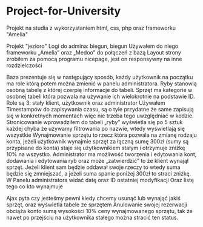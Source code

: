 # Project-for-University
Projekt na studia z wykorzystaniem html, css, php oraz frameworku "Amelia" 

Projekt "jezioro"
Logi do admina: biegun, biegun
Używałem do niego frameworku „Amelia” oraz „Medoo” do połączeń z bazą
Layout strony zrobiłem za pomocą programu nicepage, jest on responsywny na inne rozdzielczości 

Baza prezentuje się w następujący sposób, każdy użytkownik na początku ma role którą potem można zmienić w panelu administratora. Ryby stanowią osobną tabelę z której czerpię informacje do tabeli.
Sprzęt ma kategorie w osobnej tabeli która pozwala na używanie ich wielokrotnie na podstawie ID.
Role są 3: stały klient, użytkownik oraz administrator
Używałem Timestampów do zapisywania czasu, są o tyle przydatne że same zapisują się w konkretnych momentach więc nie trzeba tego uwzględniać w kodzie.
Stronicowanie wprowadziłem do tabeli „ryby” wyświetla się po 5 sztuk każdej chyba że używamy filtrowania po nazwie, wtedy wyświetlają się wszystkie 
Wynajmowanie sprzętu to rzecz która pozwala na zmianę rodzaju konta, jeżeli użytkownik wynajmie sprzęt za łączną sumę 300zł (sumy są przypisane do konta) staje się użytkownikiem stałym i otrzymuje zniżkę 10% na wszystko. 
Administrator ma możliwość tworzenia i edytowania kont, dodawania i edytowania ryb oraz może „zatwierdzić” to że klient wynajął sprzęt. Jeżeli klient sam będzie oddawał swoje rzeczy to wtedy suma będzie się zmniejszać, a jeżeli suma spanie poniżej 300zł to straci zniżkę. 
W Panelu administratora widać datę oraz ID ostatniej modyfikacji 
Oraz listę tego co kto wynajmuje 

Ajax pyta czy jesteśmy pewni kiedy chcemy usunąć lub wynająć jakiś sprzęt, oraz wyświetla tabele ze sprzętem 
Anulowanie swojej rezerwacji obciąża konto sumą wysokości 10% ceny wynajmowanego sprzętu, tak że nawet po przejściu na użytkownika stałego można stracić ten status.
